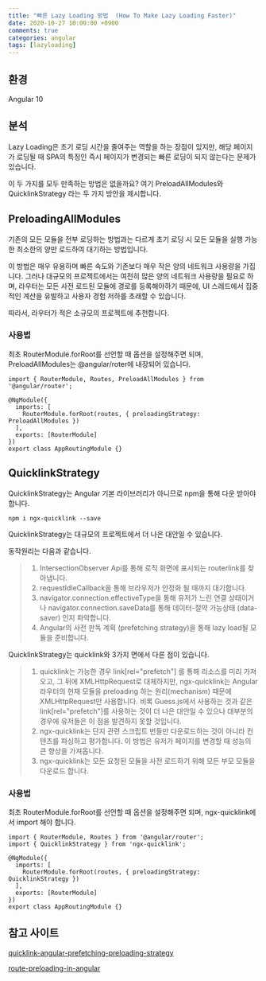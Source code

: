 ```yaml
---
title: "빠른 Lazy Loading 방법  (How To Make Lazy Loading Faster)"
date: 2020-10-27 10:00:00 +0900
comments: true
categories: angular
tags: [lazyloading]
---
```



## 환경
Angular 10

  
## 분석
Lazy Loading은 초기 로딩 시간을 줄여주는 역할을 하는 장점이 있지만,
해당 페이지가 로딩될 때 SPA의 특징인 즉시 페이지가 변경되는 빠른 로딩이 되지 않는다는 문제가 있습니다.

이 두 가지를 모두 만족하는 방법은 없을까요?
여기 PreloadAllModules와 QuicklinkStrategy 라는 두 가지 방안을 제시합니다.



## PreloadingAllModules
기존의 모든 모듈을 전부 로딩하는 방법과는 다르게 
초기 로딩 시 모든 모듈을 실행 가능한 최소한의 양만 로드하여 대기하는 방법입니다.

이 방법은 매우 유용하며 빠른 속도와 기존보다 매우 작은 양의 네트워크 사용량을 가집니다.
그러나 대규모의 프로젝트에서는 여전히 많은 양의 네트워크 사용량을 필요로 하며, 
라우터는 모든 사전 로드된 모듈에 경로를 등록해야하기 때문에,
UI 스레드에서 집중적인 계산을 유발하고 사용자 경험 저하를 초래할 수 있습니다.

따라서, 라우터가 적은 소규모의 프로젝트에 추천합니다.

### 사용법

최초 RouterModule.forRoot를 선언할 때 옵션을 설정해주면 되며, 
PreloadAllModules는 @angular/roter에 내장되어 있습니다.

```tsx
import { RouterModule, Routes, PreloadAllModules } from '@angular/router';

@NgModule({
  imports: [
    RouterModule.forRoot(routes, { preloadingStrategy: PreloadAllModules })
  ],
  exports: [RouterModule]
})
export class AppRoutingModule {}
```

## QuicklinkStrategy
QuicklinkStrategy는 Angular 기본 라이브러리가 아니므로 npm을 통해 다운 받아야 합니다.

```
npm i ngx-quicklink --save
```

QuicklinkStrategy는 대규모의 프로젝트에서 더 나은 대안일 수 있습니다.

동작원리는 다음과 같습니다.

> 1. IntersectionObserver Api를 통해 로직 화면에 표시되는 routerlink를 찾아냅니다.
> 2. requestIdleCallback을 통해 브라우저가 안정화 될 때까지 대기합니다.
> 3. navigator.connection.effectiveType을 통해 유저가 느린 연결 상태이거나 navigator.connection.saveData를 통해 데이터-절약 가능상태 (data-saver) 인지 파악합니다.
> 4. Angular의 사전 판독 계획 (prefetching strategy)을 통해 lazy load될 모듈을 준비합니다. 



QuicklinkStrategy는 quicklink와 3가지 면에서 다른 점이 있습니다.

> 1. quicklink는 가능한 경우 link[rel="prefetch"] 를 통해 리소스를 미리 가져오고, 그 뒤에 XMLHttpRequest로 대체하지만, ngx-quicklink는 Angular 라우터의 현재 모듈을 preloading 하는 원리(mechanism) 때문에 XMLHttpRequest만 사용합니다. 비록 Guess.js에서 사용하는 것과 같은 link[rel="prefetch"]를 사용하는 것이 더 나은 대안일 수 있으나 대부분의 경우에 유저들은 이 점을 발견하지 못할 것입니다.
> 2. ngx-quicklink는 단지 관련 스크립트 번들만 다운로드하는 것이 아니라 컨텐츠를 파싱하고 평가합니다. 이 방법은 유저가 페이지를 변경할 때 성능의 큰 향상을 가져옵니다.
> 3. ngx-quicklink는 모든 요청된 모듈을 사전 로드하기 위해 모든 부모 모듈을 다운로드 합니다. 

### 사용법

최초 RouterModule.forRoot를 선언할 때 옵션을 설정해주면 되며,
ngx-quicklink에서 import 해야 합니다.

```tsx
import { RouterModule, Routes } from '@angular/router';
import { QuicklinkStrategy } from 'ngx-quicklink';

@NgModule({
  imports: [
    RouterModule.forRoot(routes, { preloadingStrategy: QuicklinkStrategy })
  ],
  exports: [RouterModule]
})
export class AppRoutingModule {}
```


## 참고 사이트
[quicklink-angular-prefetching-preloading-strategy](https://blog.mgechev.com/2018/12/24/quicklink-angular-prefetching-preloading-strategy/)

[route-preloading-in-angular](https://web.dev/route-preloading-in-angular/)